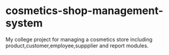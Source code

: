# cosmetics-shop-management-system
My college project for managing a cosmetics store including product,customer,employee,suppplier and report modules.
